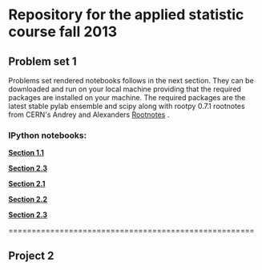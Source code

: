Repository for the applied statistic course fall 2013
=====================================================

## Problem set 1
Problems set rendered notebooks follows in the next section.
They can be downloaded and run on your local machine providing that the required packages are installed on your machine.
The required packages are the latest stable pylab ensemble and scipy along with rootpy 0.7.1 rootnotes from CERN's Andrey and Alexanders
[Rootnotes](https://gist.github.com/mazurov/6194738) .


### IPython notebooks:

[**Section 1.1**](http://nbviewer.ipython.org/urls/raw.github.com/giulioungaretti/stats2013/master/ProblemSet/1.1.ipynb)

[**Section 2.3**](http://nbviewer.ipython.org/urls/raw.github.com/giulioungaretti/stats2013/master/ProblemSet/1.2.ipynb)

[**Section 2.1**](http://nbviewer.ipython.org/urls/raw.github.com/giulioungaretti/stats2013/master/ProblemSet/2.1.ipynb)

[**Section 2.2**](http://nbviewer.ipython.org/urls/raw.github.com/giulioungaretti/stats2013/master/ProblemSet/2.2.ipynb)

[**Section 2.3**](http://nbviewer.ipython.org/urls/raw.github.com/giulioungaretti/stats2013/master/ProblemSet/2.3.ipynb)

=====================================================

## Project 2
